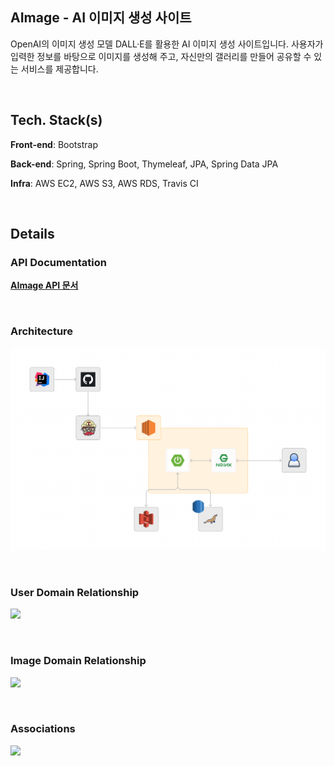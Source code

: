 ## AImage - AI 이미지 생성 사이트
OpenAI의 이미지 생성 모델 DALL·E를 활용한 AI 이미지 생성 사이트입니다. 사용자가 입력한 정보를 바탕으로 이미지를 생성해 주고, 자신만의 갤러리를 만들어 공유할 수 있는 서비스를 제공합니다.

<br>

## Tech. Stack(s)
**Front-end**: Bootstrap

**Back-end**: Spring, Spring Boot, Thymeleaf, JPA, Spring Data JPA

**Infra**: AWS EC2, AWS S3, AWS RDS, Travis CI

<br>

## Details

### API Documentation
<b>[AImage API 문서](https://davidy87.notion.site/AImage-API-Documentation-7b8d8ac8a82b40be801d641858c4556a?pvs=4)

<br>

### Architecture
![AImage - AI 이미지 생성 사이트](workflow.png)

<br>

### User Domain Relationship
![](https://documents.lucid.app/documents/2df32f3f-43a9-4d1c-a8f5-02f1adda24b2/pages/0_0?a=4028&x=1938&y=-286&w=1779&h=775&store=1&accept=image%2F*&auth=LCA%20fd0a7a7e5002d3a600c808ce0a046c0438639b2a2068e0ea2034adf2377675e8-ts%3D1698826422)

<br>

### Image Domain Relationship
![](https://documents.lucid.app/documents/2df32f3f-43a9-4d1c-a8f5-02f1adda24b2/pages/0_0?a=4028&x=109&y=-318&w=1731&h=786&store=1&accept=image%2F*&auth=LCA%203a9c2def897d8a45a5ae593f52806262e637035eec271ec17c04874fd87c9590-ts%3D1698826422)

<br>

### Associations
![](https://documents.lucid.app/documents/68dce068-b9e4-48c8-aed3-7c88454b2df4/pages/0_0?a=4852&x=3535&y=-4167&w=990&h=867&store=1&accept=image%2F*&auth=LCA%205c091582e00edb1ae8749fc05edc5db30ace93d5ffc9547c403799dca442875c-ts%3D1698827090)